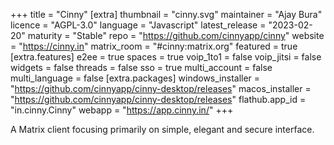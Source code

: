 +++
title = "Cinny"
[extra]
thumbnail = "cinny.svg"
maintainer = "Ajay Bura"
licence = "AGPL-3.0"
language = "Javascript"
latest_release = "2023-02-20"
maturity = "Stable"
repo = "https://github.com/cinnyapp/cinny"
website = "https://cinny.in"
matrix_room = "#cinny:matrix.org"
featured = true
[extra.features]
e2ee = true
spaces = true
voip_1to1 = false
voip_jitsi = false
widgets = false
threads = false
sso = true
multi_account = false
multi_language = false
[extra.packages]
windows_installer = "https://github.com/cinnyapp/cinny-desktop/releases"
macos_installer = "https://github.com/cinnyapp/cinny-desktop/releases"
flathub.app_id = "in.cinny.Cinny"
webapp = "https://app.cinny.in/"
+++

A Matrix client focusing primarily on simple, elegant and secure interface.
